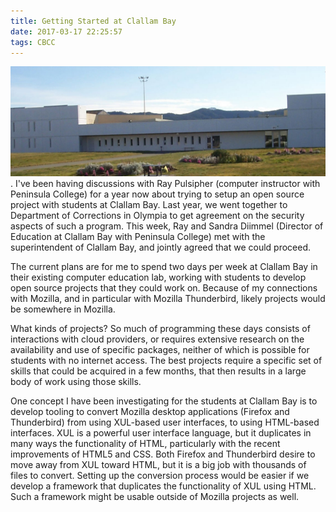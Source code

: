 ```yaml
---
title: Getting Started at Clallam Bay
date: 2017-03-17 22:25:57
tags: CBCC
---
```


![](/images/cbcc.jpg).
I've been having discussions with Ray Pulsipher (computer instructor with Peninsula College) for a year now about trying to setup an open source project with students at Clallam Bay. Last year, we went together to Department of Corrections in Olympia to get agreement on the security aspects of such a program. This week, Ray and Sandra Diimmel (Director of Education at Clallam Bay with Peninsula College) met with the superintendent of Clallam Bay, and jointly agreed that we could proceed.

The current plans are for me to spend two days per week at Clallam Bay in their existing computer education lab, working with students to develop open source projects that they could work on. Because of my connections with Mozilla, and in particular with Mozilla Thunderbird, likely projects would be somewhere in Mozilla.

What kinds of projects? So much of programming these days consists of interactions with cloud providers, or requires extensive research on the availability and use of specific packages, neither of which is possible for students with no internet access. The best projects require a specific set of skills that could be acquired in a few months, that then results in a large body of work using those skills.

One concept I have been investigating for the students at Clallam Bay is to develop tooling to convert Mozilla desktop applications (Firefox and Thunderbird) from using XUL-based user interfaces, to using HTML-based interfaces. XUL is a powerful user interface language, but it duplicates in many ways the functionality of HTML, particularly with the recent improvements of HTML5 and CSS. Both Firefox and Thunderbird desire to move away from XUL toward HTML, but it is a big job with thousands of files to convert. Setting up the conversion process would be easier if we develop a framework that duplicates the functionality of XUL using HTML. Such a framework might be usable outside of Mozilla projects as well.
